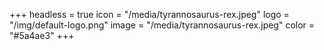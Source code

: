 +++
headless = true
icon = "/media/tyrannosaurus-rex.jpeg"
logo = "/img/default-logo.png"
image = "/media/tyrannosaurus-rex.jpeg"
color = "#5a4ae3"
+++
